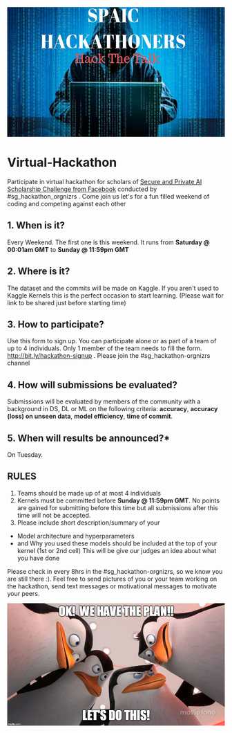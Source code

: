 <img src="images/spaichackathoners.v1.jpg" alt="drawing" height="300" >

# Virtual-Hackathon
Participate in virtual hackathon for scholars of [Secure and Private AI Scholarship 
Challenge from Facebook](https://eu.udacity.com/facebook-AI-scholarship) conducted by #sg_hackathon_orgnizrs . Come join us let's for a fun filled weekend of coding and competing against each other


## 1. When is it?
Every Weekend. The first one is this weekend. It runs from **Saturday @ 00:01am GMT** to **Sunday @ 11:59pm GMT**


## 2. Where is it?
The dataset and the commits will be made on Kaggle. If you aren't used to Kaggle Kernels this is the perfect occasion to start learning. (Please wait for link to be shared just before starting time)


## 3. How to participate?
Use this form to sign up. You can participate alone or as part of a team of up to 4 individuals. Only 1 member of the team needs to fill the form. http://bit.ly/hackathon-signup . Please join the #sg_hackathon-orgnizrs channel


## 4. How will submissions be evaluated?
Submissions will be evaluated by members of the community with a background in DS, DL or ML on the following criteria: **accuracy**, **accuracy (loss) on unseen data**, **model efficiency**, **time of commit**.


## 5. When will results be announced?*
On Tuesday.


## RULES
1. Teams should be made up of at most 4 individuals
2. Kernels must be committed before **Sunday @ 11:59pm GMT**. No points are gained for submitting before this time but all submissions after this time will not be accepted. 
3. Please include short description/summary of your
 - Model architecture and hyperparameters
 - and Why you used these models 
 should be included at the top of your kernel (1st or 2nd cell)
 This will be give our judges an idea about what you have done
 
Please check in every 8hrs in the #sg_hackathon-orgnizrs, so we know you are still there :). Feel free to send pictures of you or your team working on the hackathon, send text messages or motivational messages to motivate your peers. 
 
 
 <img src="images/Ok-We-Have-Lets-Do-This-Meme.jpg" alt="drawing">
